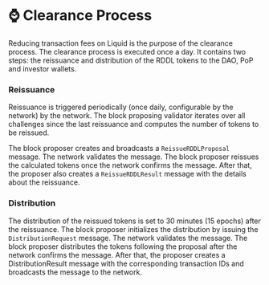 # ⌚ Clearance Process

Reducing transaction fees on Liquid is the purpose of the clearance process. The clearance process is executed once a day. It contains two steps: the reissuance and distribution of the RDDL tokens to the DAO, PoP and investor wallets.

### Reissuance

Reissuance is triggered periodically (once daily, configurable by the network) by the network. The block proposing validator iterates over all challenges since the last reissuance and computes the number of tokens to be reissued.&#x20;

The block proposer creates and broadcasts a `ReissueRDDLProposal` message. The network validates the message. The block proposer reissues the calculated tokens once the network confirms the message. After that, the proposer also creates a `ReissueRDDLResult` message with the details about the reissuance. &#x20;

### Distribution

The distribution of the reissued tokens is set to 30 minutes (15 epochs) after the reissuance. The block proposer initializes the distribution by issuing the `DistributionRequest` message. The network validates the message. The block proposer distributes the tokens following the proposal after the network confirms the message. After that, the proposer creates a DistributionResult message with the corresponding transaction IDs and broadcasts the message to the network.
